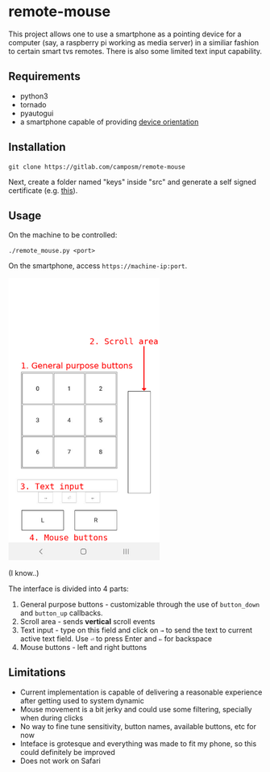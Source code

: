 # remote-mouse

This project allows one to use a smartphone as a pointing device for a computer (say, a raspberry pi working as media server) in a similiar fashion to certain smart tvs remotes. There is also some limited text input capability.

## Requirements

- python3
- tornado
- pyautogui
- a smartphone capable of providing [device orientation](https://developer.mozilla.org/en-US/docs/Web/API/Detecting_device_orientation)

## Installation

```shell
git clone https://gitlab.com/camposm/remote-mouse
```
Next, create a folder named "keys" inside "src" and generate a self signed certificate (e.g. [this](https://www.akadia.com/services/ssh_test_certificate.html)).

## Usage

On the machine to be controlled:
```shell
./remote_mouse.py <port>
```

On the smartphone, access `https://machine-ip:port`.

<img src="img/phone.png" width="300"/>

(I know..)

The interface is divided into 4 parts:
1. General purpose buttons - customizable through the use of `button_down` and `button_up` callbacks. 
2. Scroll area - sends **vertical** scroll events
3. Text input - type on this field and click on `→` to send the text to current active text field. Use `⏎` to press Enter and `⇐` for backspace
4. Mouse buttons - left and right buttons

## Limitations

- Current implementation is capable of delivering a reasonable experience after getting used to system dynamic
- Mouse movement is a bit jerky and could use some filtering, specially when during clicks 
- No way to fine tune sensitivity, button names, available buttons, etc for now
- Inteface is grotesque and everything was made to fit my phone, so this could definitely be improved
- Does not work on Safari


